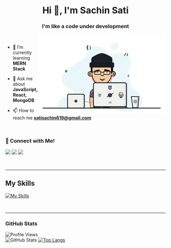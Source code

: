 
<h1 align="center">Hi 👋, I'm Sachin Sati</h1>
<h3 align="center">I'm like a code under development</h3>
<img align="right" alt="Coding" width="400" src="https://raw.githubusercontent.com/kvssankar/kvssankar/main/programmer.gif">

<br>

- 🌱 I’m currently learning **MERN Stack**

- 💬 Ask me about **JavaScript, React, MongoDB**

- 📫 How to reach me **satisachin619@gmail.com**

<br>

### 💼 Connect with Me!
  
[![](https://skillicons.dev/icons?i=linkedin)](https://www.linkedin.com/in/sachinsati/)
[![](https://skillicons.dev/icons?i=github)](https://github.com/Sachin-Sati)
[![](https://skillicons.dev/icons?i=twitter)](https://x.com/SachinSatiX)

<br>

---

## My Skills
[![My Skills](https://skillicons.dev/icons?i=js,java,c,eclipse,html,css,bootstrap,react,express,nodejs,mongodb,mysql,gcp,aws,docker,firebase,git,npm,postman,vite,vscode)](https://skillicons.dev)

<br>

---

### GitHub Stats
![Profile Views](https://komarev.com/ghpvc/?username=Sachin-Sati&label=Profile%20views&color=0e75b6&style=for-the-badge)
<br>
![GitHub Stats](https://github-readme-stats.vercel.app/api?username=Sachin-Sati&show_icons=true&theme=tokyonight)
[![Top Langs](https://github-readme-stats.vercel.app/api/top-langs/?username=Sachin-Sati&layout=compact&theme=tokyonight)](https://github.com/anuraghazra/github-readme-stats)





